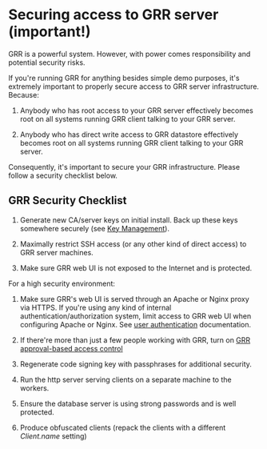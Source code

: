 # Securing access to GRR server (important!)

GRR is a powerful system. However, with power comes responsibility and potential security risks.

If you're running GRR for anything besides simple demo purposes, it's extremely important to properly secure access to GRR server infrastructure. Because:

1. Anybody who has root access to your GRR server effectively becomes root on all systems running GRR client talking to your GRR server.

1. Anybody who has direct write access to GRR datastore effectively becomes root on all systems running GRR client talking to your GRR server.

Consequently, it's important to secure your GRR infrastructure. Please follow a security checklist below.

## GRR Security Checklist

1. Generate new CA/server keys on initial install. Back up these keys somewhere securely (see [Key Management](../maintaining-and-tuning/key-management/which-keys-and-how.md)).

1. Maximally restrict SSH access (or any other kind of direct access) to GRR server machines.

1. Make sure GRR web UI is not exposed to the Internet and is protected.

For a high security environment:

1. Make sure GRR's web UI is served through an Apache or Nginx proxy via HTTPS. If you're using any kind of internal authentication/authorization system, limit access to GRR web UI when configuring Apache or Nginx. See [user authentication](../maintaining-and-tuning/user-management/authentication.md) documentation.

1. If there're more than just a few people working with GRR, turn on [GRR approval-based access control](../maintaining-and-tuning/approval-based-workflow.md)

1. Regenerate code signing key with passphrases for additional security.

1. Run the http server serving clients on a separate machine to the workers.

1. Ensure the database server is using strong passwords and is well protected.

1. Produce obfuscated clients (repack the clients with a different *Client.name* setting)
